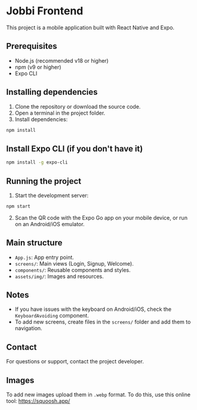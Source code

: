 
# Jobbi Frontend

This project is a mobile application built with React Native and Expo.

## Prerequisites

- Node.js (recommended v18 or higher)
- npm (v9 or higher)
- Expo CLI

## Installing dependencies

1. Clone the repository or download the source code.
2. Open a terminal in the project folder.
3. Install dependencies:

```bash
npm install
```

## Install Expo CLI (if you don't have it)

```bash
npm install -g expo-cli
```

## Running the project

1. Start the development server:

```bash
npm start
```

2. Scan the QR code with the Expo Go app on your mobile device, or run on an Android/iOS emulator.

## Main structure

- `App.js`: App entry point.
- `screens/`: Main views (Login, Signup, Welcome).
- `components/`: Reusable components and styles.
- `assets/img/`: Images and resources.

## Notes

- If you have issues with the keyboard on Android/iOS, check the `KeyboardAvoiding` component.
- To add new screens, create files in the `screens/` folder and add them to navigation.

## Contact

For questions or support, contact the project developer.

## Images
To add new images upload them in ```.webp``` format. To do this, use this online tool: https://squoosh.app/
